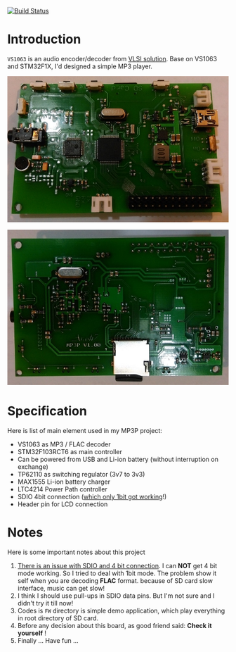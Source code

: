 [![Build Status](https://travis-ci.com/ArashEM/VS-MP3.svg?branch=master)](https://travis-ci.com/ArashEM/VS-MP3)

# Introduction

`VS1063` is an audio encoder/decoder from [VLSI solution](http://www.vlsi.fi/en/home.html). Base on VS1063 and STM32F1X, I'd designed a simple MP3 player. 

![MP3P-Top](Documents/Pictures/IMAG1204.jpg)

![MP3P-Bottom](Documents/Pictures/IMAG1203.jpg)

# Specification

Here is list of main element used in my MP3P project:

- VS1063 as MP3 / FLAC decoder
- STM32F103RCT6 as main controller 
- Can be powered from USB and Li-ion battery (without interruption on exchange)
- TP62110 as switching regulator (3v7 to 3v3)
- MAX1555 Li-ion battery charger
- LTC4214 Power Path controller 
- SDIO 4bit connection (<u>which only 1bit got working</u>!)
- Header pin for LCD connection

# Notes

Here is some important notes about this project

1. <u>There is an issue with SDIO and 4 bit connection</u>. I can **NOT** get 4 bit mode working. So I tried to deal with 1bit mode. The problem show it self when you are decoding **FLAC** format. because of SD card slow interface, music can get slow! 
2. I think I should use pull-ups in SDIO data pins. But I'm not sure and I didn't try it till now!
3. Codes is `FW` directory is simple demo application, which play everything in root directory of SD card.
4. Before any decision about this board, as good friend said: **Check it yourself** !
5. Finally ... Have fun ...


